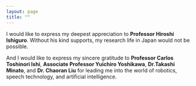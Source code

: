 ```yaml
---
layout: page
title: ""
---
```


I would like to express my deepest appreciation to **Professor Hiroshi Ishiguro**. Without his kind supports, my research life in Japan would not be possible.

And I would like to express my sincere gratitude to **Professor Carlos Toshinori Ishi**, **Associate Professor Yuichiro Yoshikawa**, **Dr.Takashi Minato**, and **Dr. Chaoran Liu** for leading me into the world of robotics, speech technology, and artificial intelligence. 
